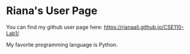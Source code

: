 # Riana's User Page
You can find my github user page here: https://rianaali.github.io/CSE110-Lab1/

My favorite programming language is Python.

